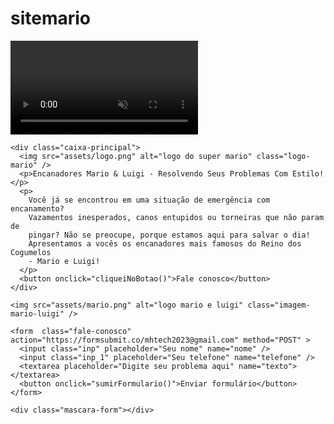 # sitemario
<!DOCTYPE html>
<html lang="pt-br">
  <head>
    <meta charset="UTF-8" />
    <meta name="viewport" content="width=device-width, initial-scale=1.0" />
    <link rel="stylesheet" href="style.css" />
    <link rel="preconnect" href="https://fonts.googleapis.com" />
    <link rel="preconnect" href="https://fonts.gstatic.com" crossorigin />
    <link
      href="https://fonts.googleapis.com/css2?family=Mukta:wght@300;700&display=swap"
      rel="stylesheet"
    />
    <title>Super Mario</title>
  </head>

  <body>
    <div class="caixa-video-mario">
      <video src="assets/video.mp4" autoplay muted loop></video>
      <div class="mascara-video"></div>
    </div>

    <div class="caixa-principal">
      <img src="assets/logo.png" alt="logo do super mario" class="logo-mario" />
      <p>Encanadores Mario & Luigi - Resolvendo Seus Problemas Com Estilo!</p>
      <p>
        Você já se encontrou em uma situação de emergência com encanamento?
        Vazamentos inesperados, canos entupidos ou torneiras que não param de
        pingar? Não se preocupe, porque estamos aqui para salvar o dia!
        Apresentamos a vocês os encanadores mais famosos do Reino dos Cogumelos
        - Mario e Luigi!
      </p>
      <button onclick="cliqueiNoBotao()">Fale conosco</button>
    </div>

    <img src="assets/mario.png" alt="logo mario e luigi" class="imagem-mario-luigi" />

    <form  class="fale-conosco" action="https://formsubmit.co/mhtech2023@gmail.com" method="POST" >
      <input class="inp" placeholder="Seu nome" name="nome" />
      <input class="inp_1" placeholder="Seu telefone" name="telefone" />
      <textarea placeholder="Digite seu problema aqui" name="texto"></textarea>
      <button onclick="sumirFormulario()">Enviar formulário</button>
    </form>

    <div class="mascara-form"></div>
  </body>
  <script src="script.js"></script>
</html>
